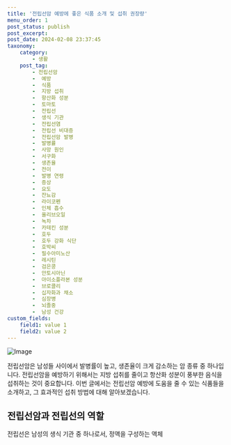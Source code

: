 ```yaml
---
title: '전립선암 예방에 좋은 식품 소개 및 섭취 권장량'
menu_order: 1
post_status: publish
post_excerpt: 
post_date: 2024-02-08 23:37:45
taxonomy:
    category:
        - 생활
    post_tag:
        - 전립선암
        -  예방
        -  식품
        -  지방 섭취
        -  항산화 성분
        -  토마토
        -  전립선
        -  생식 기관
        -  전립선염
        -  전립선 비대증
        -  전립선암 발병
        -  발병률
        -  사망 원인
        -  서구화
        -  생존율
        -  전이
        -  발병 연령
        -  증상
        -  요도
        -  잔뇨감
        -  라이코펜
        -  인체 흡수
        -  올리브오일
        -  녹차
        -  카테킨 성분
        -  호두
        -  호두 강화 식단
        -  호박씨
        -  필수아미노산
        -  레시틴
        -  검은콩
        -  안토시아닌
        -  아이소플라본 성분
        -  브로콜리
        -  십자화과 채소
        -  심장병
        -  뇌졸중
        -  남성 건강
custom_fields:
    field1: value 1
    field2: value 2
---
```


![Image](https://imgnews.pstatic.net/image/296/2024/02/07/0000074317_001_20240207102801268.jpg?type=w647)

전립선암은 남성들 사이에서 발병률이 높고, 생존율이 크게 감소하는 암 종류 중 하나입니다. 전립선암을 예방하기 위해서는 지방 섭취를 줄이고 항산화 성분이 풍부한 음식을 섭취하는 것이 중요합니다. 이번 글에서는 전립선암 예방에 도움을 줄 수 있는 식품들을 소개하고, 그 효과적인 섭취 방법에 대해 알아보겠습니다.
## 전립선암과 전립선의 역할
전립선은 남성의 생식 기관 중 하나로서, 정액을 구성하는 액체
